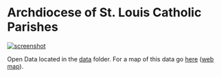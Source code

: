 # Archdiocese of St. Louis Catholic Parishes


[![screenshot](https://github.com/gavinr/st-louis-catholic-parishes/raw/master/preview.png)](https://arcgis.com/apps/View/index.html?appid=1e2fc9666a464abcab80662cc3c1fc96)

Open Data located in the [data](https://github.com/gavinr/st-louis-catholic-parishes/tree/master/data) folder. For a map of this data go [here](https://arcgis.com/apps/View/index.html?appid=1e2fc9666a464abcab80662cc3c1fc96) ([web map](https://arcgis.com/home/webmap/viewer.html?webmap=4ec233ec28d44c7da98e6dee3d1b3745)).
